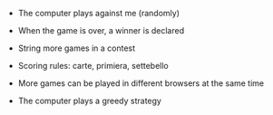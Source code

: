 
- The computer plays against me (randomly)
- When the game is over, a winner is declared
- String more games in a contest

- Scoring rules: carte, primiera, settebello

- More games can be played in different browsers at the same time


- The computer plays a greedy strategy
